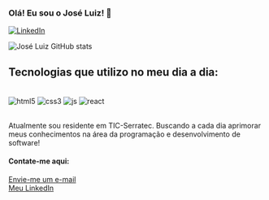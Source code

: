 ### Olá! Eu sou o José Luiz! 👋

[![LinkedIn](https://img.shields.io/badge/LinkedIn-0077B5?style=for-the-badge&logo=linkedin&logoColor=white)](https://www.linkedin.com/in/josé-luiz-da-silva-barbosa-a368631a3)

![José Luiz GitHub stats](https://github-readme-stats.vercel.app/api?username=joseluizzl&show_icons=true&theme=dracula)

## Tecnologias que utilizo no meu dia a dia:

<div style="display: inline_block"><br/>
    <img align="center" alt="html5" src="https://img.shields.io/badge/HTML5-E34F26?style=for-the-badge&logo=html5&logoColor=white" />
    <img align="center" alt="css3" src="https://img.shields.io/badge/CSS3-1572B6?style=for-the-badge&logo=css3&logoColor=white" />
    <img align="center" alt="js" src="https://img.shields.io/badge/JavaScript-F7DF1E?style=for-the-badge&logo=javascript&logoColor=black" />
    <img align="center" alt="react" src="https://img.shields.io/badge/React-20232A?style=for-the-badge&logo=react&logoColor=61DAFB" />
</div><br/>


Atualmente sou residente em TIC-Serratec. Buscando a cada dia aprimorar meus conhecimentos na área da programação e desenvolvimento de software!

#### Contate-me aqui:

[Envie-me um e-mail](mailto:joseluizjlsb@gmail.com) <br/>
[Meu LinkedIn](www.linkedin.com/in/josé-luiz-da-silva-barbosa-a368631a3) <br/>
